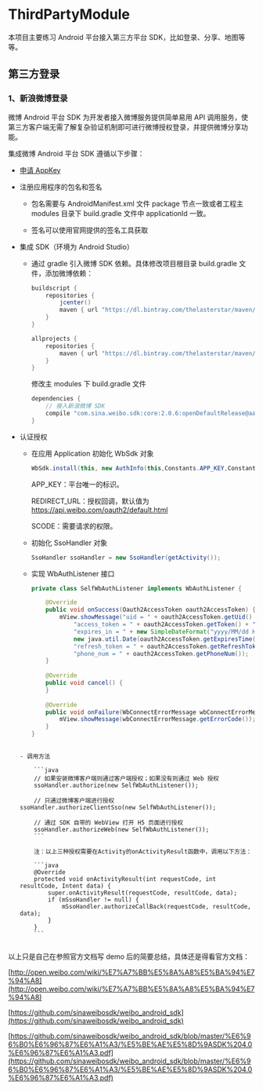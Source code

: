 # ThirdPartyModule

本项目主要练习 Android 平台接入第三方平台 SDK，比如登录、分享、地图等等。

## 第三方登录

### 1、新浪微博登录

微博 Android 平台 SDK 为开发者接入微博服务提供简单易用 API 调用服务，使第三方客户端无需了解复杂验证机制即可进行微博授权登录，并提供微博分享功能。

集成微博 Android 平台 SDK 遵循以下步骤：

- [申请 AppKey](http://open.weibo.com/wiki/%E7%A7%BB%E5%8A%A8%E5%BA%94%E7%94%A8#.E7.A7.BB.E5.8A.A8.E5.AE.A2.E6.88.B7.E7.AB.AF.E6.8E.A5.E5.85.A5)

- 注册应用程序的包名和签名

	- 包名需要与 AndroidManifest.xml 文件 package 节点一致或者工程主 modules 目录下 build.gradle 文件中 applicationId 一致。

	- 签名可以使用官网提供的签名工具获取

- 集成 SDK（环境为 Android Studio）

	- 通过 gradle 引入微博 SDK 依赖。具体修改项目根目录 build.gradle 文件，添加微博依赖：

		```java
		buildscript {
			repositories {
				jcenter()
				maven { url "https://dl.bintray.com/thelasterstar/maven/" }
			}
		}
	
		allprojects {
			repositories {
				maven { url "https://dl.bintray.com/thelasterstar/maven/" }
			}
		}
		```
	
		修改主 modules 下 build.gradle 文件
	
		```java
		dependencies {
    		// 接入新浪微博 SDK
    		compile "com.sina.weibo.sdk:core:2.0.6:openDefaultRelease@aar"
		}
		```
	
- 认证授权

	- 在应用 Application 初始化 WbSdk 对象

		```java
		WbSdk.install(this, new AuthInfo(this,Constants.APP_KEY,Constants.REDIRECT_URL, Constants.SCOPE));
		```
	
		APP_KEY：平台唯一的标识。
	
		REDIRECT_URL：授权回调，默认值为 https://api.weibo.com/oauth2/default.html
	
		SCODE：需要请求的权限。
		
	- 初始化 SsoHandler 对象
		
		```java
		SsoHandler ssoHandler = new SsoHandler(getActivity());
		```
		
	- 实现 WbAuthListener 接口

		```java
		private class SelfWbAuthListener implements WbAuthListener {
		
			@Override
			public void onSuccess(Oauth2AccessToken oauth2AccessToken) {
				mView.showMessage("uid = " + oauth2AccessToken.getUid() + "\n" +
                    "access_token = " + oauth2AccessToken.getToken() + "\n" +
                    "expires_in = " + new SimpleDateFormat("yyyy/MM/dd HH:mm:ss").format(
                    new java.util.Date(oauth2AccessToken.getExpiresTime())) + "\n" +
                    "refresh_token = " + oauth2AccessToken.getRefreshToken() + "\n" +
                    "phone_num = " + oauth2AccessToken.getPhoneNum());
			}
			
			@Override
			public void cancel() {
			}
			
			@Override
			public void onFailure(WbConnectErrorMessage wbConnectErrorMessage) {
				mView.showMessage(wbConnectErrorMessage.getErrorCode());
			}
    	}
	```
	
	- 调用方法

		```java
		// 如果安装微博客户端则通过客户端授权；如果没有则通过 Web 授权
		ssoHandler.authorize(new SelfWbAuthListener());

		// 只通过微博客户端进行授权
	ssoHandler.authorizeClientSso(new SelfWbAuthListener());

		// 通过 SDK 自带的 WebView 打开 H5 页面进行授权
		ssoHandler.authorizeWeb(new SelfWbAuthListener());
		```
		
		注：以上三种授权需要在Activity的onActivityResult函数中，调用以下方法：
		
		```java
		@Override
		protected void onActivityResult(int requestCode, int resultCode, Intent data) {
			super.onActivityResult(requestCode, resultCode, data);
			if (mSsoHandler != null) {
				mSsoHandler.authorizeCallBack(requestCode, resultCode, data);
			}
		}
		```
		
以上只是自己在参照官方文档写 demo 后的简要总结，具体还是得看官方文档：

[http://open.weibo.com/wiki/%E7%A7%BB%E5%8A%A8%E5%BA%94%E7%94%A8](http://open.weibo.com/wiki/%E7%A7%BB%E5%8A%A8%E5%BA%94%E7%94%A8)

[https://github.com/sinaweibosdk/weibo_android_sdk](https://github.com/sinaweibosdk/weibo_android_sdk)

[https://github.com/sinaweibosdk/weibo_android_sdk/blob/master/%E6%96%B0%E6%96%87%E6%A1%A3/%E5%BE%AE%E5%8D%9ASDK%204.0%E6%96%87%E6%A1%A3.pdf](https://github.com/sinaweibosdk/weibo_android_sdk/blob/master/%E6%96%B0%E6%96%87%E6%A1%A3/%E5%BE%AE%E5%8D%9ASDK%204.0%E6%96%87%E6%A1%A3.pdf)